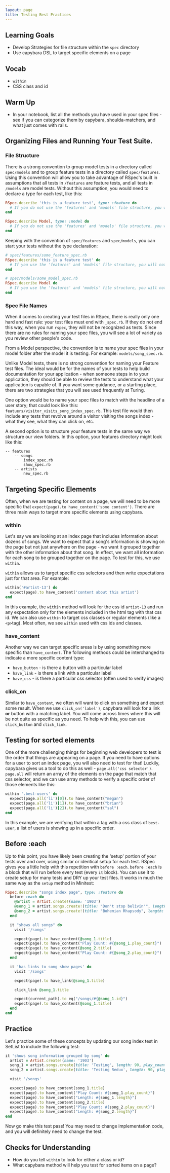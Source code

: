 ```yaml
---
layout: page
title: Testing Best Practices
---
```


## Learning Goals

* Develop Strategies for file structure within the `spec` directory
* Use capybara DSL to target specific elements on a page


## Vocab

* `within`
* CSS class and id


## Warm Up

* In your notebook, list all the methods you have used in your spec files - see if you can categorize them by capybara, shoulda-matchers, and what just comes with rails.

## Organizing Files and Running Your Test Suite.

### File Structure

There is a strong convention to  group model tests in a directory called `spec/models` and to group feature tests in a directory called `spec/features`.  Using this convention will allow you to take advantage of RSpec's built in assumptions that all tests in `/features` are feature tests, and all tests in `/models` are model tests.  Without this assumption, you would need to declare a type for each test, like this:

```ruby
RSpec.describe 'this is a feature test', type: :feature do
  # If you do not use the 'features' and 'models' file structure, you will need to declare a type.
end
```

```ruby
RSpec.describe Model, type: :model do
  # If you do not use the 'features' and 'models' file structure, you will need to declare a type.
end
```

Keeping with the convention of `spec/features` and `spec/models`, you can start your tests without the type declaration:

```ruby
# spec/features/some_feature_spec.rb
RSpec.describe 'this is a feature test' do
  # If you use the 'features' and 'models' file structure, you will not need to declare a type.
end
```

```ruby
# spec/models/some_model_spec.rb
RSpec.describe Model do
  # If you use the 'features' and 'models' file structure, you will not need to declare a type.
end
```

### Spec File Names

When it comes to creating your test files in RSpec, there is really only one hard and fast rule: your test files must end with `_spec.rb`. If they do not end this way, when you run `rspec`, they will not be recognized as tests.  Since there are no rules for naming your spec files, you will see a lot of variety as you review other people's code.

From a Model perspective, the convention is to name your spec files in your model folder after the model it is testing.  For example: `models/song_spec.rb`.

Unlike Model tests, there is no strong convention for naming your Feature test files. The ideal would be for the names of your tests to help build documentation for your application - when someone steps in to your application, they should be able to review the tests to understand what your application is capable of.  If you want some guidance, or a starting place, there are two strategies that you will see used frequently at Turing.

One option would be to name your spec files to match with the headline of a user story; that could look like this: `featuers/visitor_visits_song_index_spec.rb`.  This test file would then include any tests that revolve around a visitor visiting the songs index - what they see, what they can click on, etc.

A second option is to structure your feature tests in the same way we structure our view folders.  In this option, your features directory might look like this:

```
-- features
    -- songs
        index_spec.rb
        show_spec.rb
    -- artists
        new_spec.rb
```

## Targeting Specific Elements

Often, when we are testing for content on a page, we will need to be more specific that `expect(page).to have_content('some content')`.  There are three main ways to target more specific elements using capybara.

### within

Let's say we are looking at an index page that includes information about dozens of songs.  We want to expect that a song's information is showing on the page but not just anywhere on the page - we want it grouped together with the other information about that song.  In effect, we want all information for each song to be grouped together on the page.  To test for this, we use `within`.

`within` allows us to target specific css selectors and then write expectations just for that area.  For example:

```ruby
within('#artist-13') do
  expect(page).to have_content('content about this artist')
end
```

In this example, the `within` method will look for the css id `artist-13` and run any expectation only for the elements included in the html tag with that css id.  We can also use `within` to target css classes or regular elements (like a `<p>`tag).  Most often, we see `within` used with css ids and classes.

### have_content

Another way we can target specific areas is by using something more specific than `have_content`.  The following methods could be interchanged to indicate a more specific content type:

* `have_button` - is there a button with a particular label
* `have_link` - is there a link with a particular label
* `have_css` - is there a particular css selector (often used to verify images)

### click_on

Similar to `have_content`, we often will want to click on something and expect some result.  When we use `click_on('label')`, capybara will look for a link **or** button with a matching label. You will come across times where this will be not quite as specific as you need. To help with this, you can use `click_button` and `click_link`.

## Testing for sorted elements

One of the more challenging things for beginning web developers to test is the order that things are appearing on a page. If you need to have options for a user to sort an index page, you will also need to test for that!  Luckily, capybara gives us a tool to do this as well - `page.all('css selector')`.  `page.all` will return an array of the elements on the page that match that css selector, and we can use array methods to verify a specific order of those elements like this:

```ruby
within '.best-users' do
  expect(page.all('li')[0]).to have_content("megan")
  expect(page.all('li')[1]).to have_content("brian")
  expect(page.all('li')[2]).to have_content("sal")
end
```

In this example, we are verifying that within a tag with a css class of `best-user`, a list of users is showing up in a specific order.

## Before :each

Up to this point, you have likely been creating the 'setup' portion of your tests over and over, using similar or identical setup for each test.  RSpec gives you a little help with this repetition with `before :each`.  `before :each` is a block that will run before every test (every `it` block).  You can use it to create setup for many tests and DRY up your test files.  It works in much the same way as the `setup` method in Minitest:

```ruby
RSpec.describe "songs index page", type: :feature do
  before :each do
    @artist = Artist.create!(name: '1903')
    @song_1 = artist.songs.create!(title: "Don't stop belivin'", length: 303, play_count: 12345)
    @song_2 = artist.songs.create!(title: "Bohemian Rhapsody", length: 540, play_count: 67829348)
  end

  it "shows all songs" do
    visit '/songs'

    expect(page).to have_content(@song_1.title)
    expect(page).to have_content("Play Count: #{@song_1.play_count}")
    expect(page).to have_content(@song_2.title)
    expect(page).to have_content("Play Count: #{@song_2.play_count}")
  end

  it 'has links to song show pages' do
    visit '/songs'

    expect(page).to have_link(@song_1.title)

    click_link @song_1.title

    expect(current_path).to eq("/songs/#{@song_1.id}")
    expect(page).to have_content(@song_1.title)
  end
end
```

## Practice

Let's practice some of these concepts by updating our song index test in SetList to include the following test:

```ruby
it 'shows song information grouped by song' do
  artist = Artist.create!(name: '1903')
  song_1 = artist.songs.create(title: 'Testing', length: 90, play_count: 1)
  song_2 = artist.songs.create(title: 'Testing Redux', length: 90, play_count: 10)

  visit '/songs'

  expect(page).to have_content(song_1.title)
  expect(page).to have_content("Play Count: #{song_1.play_count}")
  expect(page).to have_content("Length: #{song_1.length}")
  expect(page).to have_content(song_2.title)
  expect(page).to have_content("Play Count: #{song_2.play_count}")
  expect(page).to have_content("Length: #{song_2.length}")
end
```

Now go make this test pass! You may need to change implementation code, and you will definitely need to change the test.

## Checks for Understanding

* How do you tell `within` to look for either a class or id?
* What capybara method will help you test for sorted items on a page?
